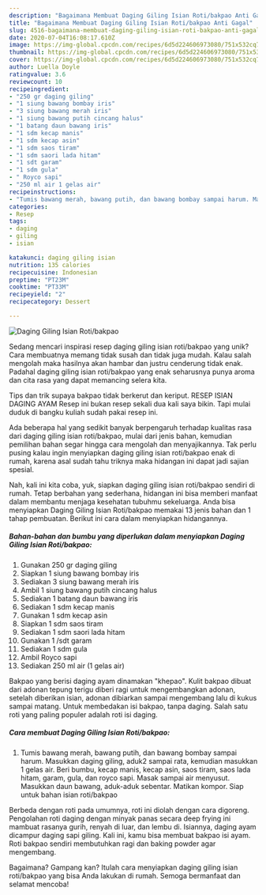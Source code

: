 ```yaml
---
description: "Bagaimana Membuat Daging Giling Isian Roti/bakpao Anti Gagal"
title: "Bagaimana Membuat Daging Giling Isian Roti/bakpao Anti Gagal"
slug: 4516-bagaimana-membuat-daging-giling-isian-roti-bakpao-anti-gagal
date: 2020-07-04T16:08:17.610Z
image: https://img-global.cpcdn.com/recipes/6d5d224606973080/751x532cq70/daging-giling-isian-rotibakpao-foto-resep-utama.jpg
thumbnail: https://img-global.cpcdn.com/recipes/6d5d224606973080/751x532cq70/daging-giling-isian-rotibakpao-foto-resep-utama.jpg
cover: https://img-global.cpcdn.com/recipes/6d5d224606973080/751x532cq70/daging-giling-isian-rotibakpao-foto-resep-utama.jpg
author: Luella Doyle
ratingvalue: 3.6
reviewcount: 10
recipeingredient:
- "250 gr daging giling"
- "1 siung bawang bombay iris"
- "3 siung bawang merah iris"
- "1 siung bawang putih cincang halus"
- "1 batang daun bawang iris"
- "1 sdm kecap manis"
- "1 sdm kecap asin"
- "1 sdm saos tiram"
- "1 sdm saori lada hitam"
- "1 sdt garam"
- "1 sdm gula"
- " Royco sapi"
- "250 ml air 1 gelas air"
recipeinstructions:
- "Tumis bawang merah, bawang putih, dan bawang bombay sampai harum. Masukkan daging giling, aduk2 sampai rata, kemudian masukkan 1 gelas air. Beri bumbu, kecap manis, kecap asin, saos tiram, saos lada hitam, garam, gula, dan royco sapi. Masak sampai air menyusut. Masukkan daun bawang, aduk-aduk sebentar. Matikan kompor. Siap untuk bahan isian roti/bakpao"
categories:
- Resep
tags:
- daging
- giling
- isian

katakunci: daging giling isian 
nutrition: 135 calories
recipecuisine: Indonesian
preptime: "PT23M"
cooktime: "PT33M"
recipeyield: "2"
recipecategory: Dessert

---
```



![Daging Giling Isian Roti/bakpao](https://img-global.cpcdn.com/recipes/6d5d224606973080/751x532cq70/daging-giling-isian-rotibakpao-foto-resep-utama.jpg)

Sedang mencari inspirasi resep daging giling isian roti/bakpao yang unik? Cara membuatnya memang tidak susah dan tidak juga mudah. Kalau salah mengolah maka hasilnya akan hambar dan justru cenderung tidak enak. Padahal daging giling isian roti/bakpao yang enak seharusnya punya aroma dan cita rasa yang dapat memancing selera kita.

Tips dan trik supaya bakpao tidak berkerut dan keriput. RESEP ISIAN DAGING AYAM Resep ini bukan resep sekali dua kali saya bikin. Tapi mulai duduk di bangku kuliah sudah pakai resep ini.

Ada beberapa hal yang sedikit banyak berpengaruh terhadap kualitas rasa dari daging giling isian roti/bakpao, mulai dari jenis bahan, kemudian pemilihan bahan segar hingga cara mengolah dan menyajikannya. Tak perlu pusing kalau ingin menyiapkan daging giling isian roti/bakpao enak di rumah, karena asal sudah tahu triknya maka hidangan ini dapat jadi sajian spesial.


Nah, kali ini kita coba, yuk, siapkan daging giling isian roti/bakpao sendiri di rumah. Tetap berbahan yang sederhana, hidangan ini bisa memberi manfaat dalam membantu menjaga kesehatan tubuhmu sekeluarga. Anda bisa menyiapkan Daging Giling Isian Roti/bakpao memakai 13 jenis bahan dan 1 tahap pembuatan. Berikut ini cara dalam menyiapkan hidangannya.

<!--inarticleads1-->

##### Bahan-bahan dan bumbu yang diperlukan dalam menyiapkan Daging Giling Isian Roti/bakpao:

1. Gunakan 250 gr daging giling
1. Siapkan 1 siung bawang bombay iris
1. Sediakan 3 siung bawang merah iris
1. Ambil 1 siung bawang putih cincang halus
1. Sediakan 1 batang daun bawang iris
1. Sediakan 1 sdm kecap manis
1. Gunakan 1 sdm kecap asin
1. Siapkan 1 sdm saos tiram
1. Sediakan 1 sdm saori lada hitam
1. Gunakan 1 /sdt garam
1. Sediakan 1 sdm gula
1. Ambil  Royco sapi
1. Sediakan 250 ml air (1 gelas air)


Bakpao yang berisi daging ayam dinamakan &#34;khepao&#34;. Kulit bakpao dibuat dari adonan tepung terigu diberi ragi untuk mengembangkan adonan, setelah diberikan isian, adonan dibiarkan sampai mengembang lalu di kukus sampai matang. Untuk membedakan isi bakpao, tanpa daging. Salah satu roti yang paling populer adalah roti isi daging. 

<!--inarticleads2-->

##### Cara membuat Daging Giling Isian Roti/bakpao:

1. Tumis bawang merah, bawang putih, dan bawang bombay sampai harum. Masukkan daging giling, aduk2 sampai rata, kemudian masukkan 1 gelas air. Beri bumbu, kecap manis, kecap asin, saos tiram, saos lada hitam, garam, gula, dan royco sapi. Masak sampai air menyusut. Masukkan daun bawang, aduk-aduk sebentar. Matikan kompor. Siap untuk bahan isian roti/bakpao


Berbeda dengan roti pada umumnya, roti ini diolah dengan cara digoreng. Pengolahan roti daging dengan minyak panas secara deep frying ini mambuat rasanya gurih, renyah di luar, dan lembu di. Isiannya, daging ayam dicampur daging sapi giling. Kali ini, kamu bisa membuat bakpao isi ayam. Roti bakpao sendiri membutuhkan ragi dan baking powder agar mengembang. 

Bagaimana? Gampang kan? Itulah cara menyiapkan daging giling isian roti/bakpao yang bisa Anda lakukan di rumah. Semoga bermanfaat dan selamat mencoba!
